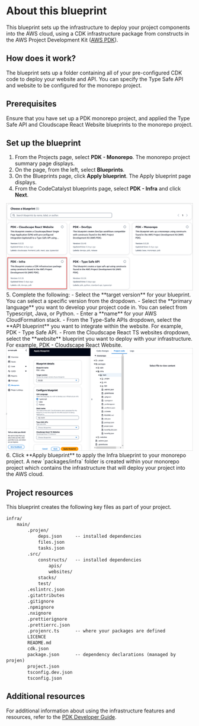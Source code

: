 # About this blueprint

This blueprint sets up the infrastructure to deploy your project components into the AWS cloud, using a CDK infrastructure package from constructs in the AWS Project Development Kit ([AWS PDK](https://aws.github.io/aws-pdk/)).

## How does it work?

The blueprint sets up a folder containing all of your pre-configured CDK code to deploy your website and API. You can specify the Type Safe API and website to be configured for the monorepo project.

## Prerequisites

Ensure that you have set up a PDK monorepo project, and applied the Type Safe API and Cloudscape React Website blueprints to the monorepo project.

## Set up the blueprint

1. From the Projects page, select **PDK - Monorepo**. The monorepo project summary page displays.
2. On the page, from the left, select **Blueprints**.
3. On the Blueprints page, click **Apply blueprint**. The Apply blueprint page displays.
4. From the CodeCatalyst blueprints page, select **PDK - Infra** and click **Next**.
<img src="assets/images/select-infra.png"/>
5. Complete the following:
    - Select the **target version** for your blueprint. You can select a specific version from the dropdown.
    - Select the **primary language** you want to develop your project code in. You can select from Typescript, Java, or Python.
    - Enter a **name** for your AWS CloudFormation stack.
    - From the Type-Safe APIs dropdown, select the **API blueprint** you want to integrate within the website. For example, PDK - Type Safe API.
    - From the Cloudscape React TS websites dropdown, select the **website** blueprint you want to deploy with your infrastructure. For example, PDK - Cloudscape React Website.
    <img src="assets/images/infra-blueprint.png"/>
6. Click **Apply blueprint** to apply the Infra blueprint to your monorepo project. A new `packages/infra` folder is created within your monorepo project which contains the infrastructure that will deploy your project into the AWS cloud.

## Project resources

This blueprint creates the following key files as part of your project.

```text
infra/
    main/
        .projen/   
            deps.json     -- installed dependencies
            files.json    
            tasks.json    
        .src/   
            constructs/   -- installed dependencies
                apis/
                websites/
            stacks/
            test/
        .eslintrc.json    
        .gitattributes    
        .gitignore        
        .npmignore        
        .nxignore         
        .prettierignore   
        .prettierrc.json  
        .projenrc.ts      -- where your packages are defined
        LICENCE           
        README.md         
        cdk.json          
        package.json      -- dependency declarations (managed by projen)
        project.json      
        tsconfig.dev.json
        tsconfig.json     
```

## Additional resources

For additional information about using the infrastructure features and resources, refer to the [PDK Developer Guide](https://aws.github.io/aws-pdk/developer_guides/infrastructure/index.html).